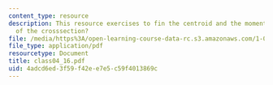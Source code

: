 ```yaml
---
content_type: resource
description: This resource exercises to fin the centroid and the moment of inertia
  of the crosssection?
file: /media/https%3A/open-learning-course-data-rc.s3.amazonaws.com/1-050-solid-mechanics-fall-2004/4adcd6ed3f59f42ee7e5c59f4013869c_class04_16.pdf
file_type: application/pdf
resourcetype: Document
title: class04_16.pdf
uid: 4adcd6ed-3f59-f42e-e7e5-c59f4013869c
---
```

